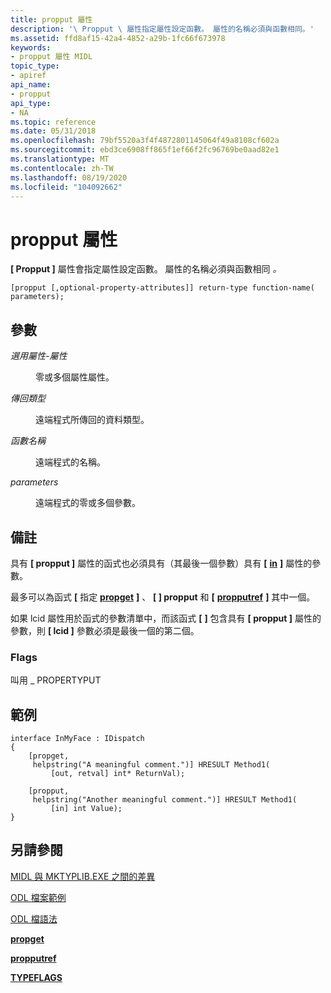 ```yaml
---
title: propput 屬性
description: '\ Propput \ 屬性指定屬性設定函數。 屬性的名稱必須與函數相同。'
ms.assetid: ffd8af15-42a4-4852-a29b-1fc66f673978
keywords:
- propput 屬性 MIDL
topic_type:
- apiref
api_name:
- propput
api_type:
- NA
ms.topic: reference
ms.date: 05/31/2018
ms.openlocfilehash: 79bf5520a3f4f4872801145064f49a8108cf602a
ms.sourcegitcommit: ebd3ce6908ff865f1ef66f2fc96769be0aad82e1
ms.translationtype: MT
ms.contentlocale: zh-TW
ms.lasthandoff: 08/19/2020
ms.locfileid: "104092662"
---
```

# <a name="propput-attribute"></a>propput 屬性

**\[ Propput \]** 屬性會指定屬性設定函數。 屬性的名稱必須與函數相同 *。*

``` syntax
[propput [,optional-property-attributes]] return-type function-name( parameters);
```

## <a name="parameters"></a>參數

<dl> <dt>

*選用屬性-屬性* 
</dt> <dd>

零或多個屬性屬性。

</dd> <dt>

*傳回類型* 
</dt> <dd>

遠端程式所傳回的資料類型。

</dd> <dt>

*函數名稱* 
</dt> <dd>

遠端程式的名稱。

</dd> <dt>

*parameters* 
</dt> <dd>

遠端程式的零或多個參數。

</dd> </dl>

## <a name="remarks"></a>備註

具有 **\[ propput \]** 屬性的函式也必須具有（其最後一個參數）具有 **\[** [**in**](in.md) **\]** 屬性的參數。

最多可以為函式 **\[** 指定 [**propget**](propget.md) **\]** 、 **\[ \] propput** 和 **\[** [**propputref**](propputref.md) **\]** 其中一個。

如果 lcid 屬性用於函式的參數清單中，而該函式 **\[** [](lcid.md) **\]** 包含具有 **\[ propput \]** 屬性的參數，則 **\[ lcid \]** 參數必須是最後一個的第二個。

### <a name="flags"></a>Flags

叫用 \_ PROPERTYPUT

## <a name="examples"></a>範例

``` syntax
interface InMyFace : IDispatch                         
{
    [propget, 
     helpstring("A meaningful comment.")] HRESULT Method1(
         [out, retval] int* ReturnVal); 

    [propput, 
     helpstring("Another meaningful comment.")] HRESULT Method1(
         [in] int Value);
}
```

## <a name="see-also"></a>另請參閱

<dl> <dt>

[MIDL 與 MKTYPLIB.EXE 之間的差異](differences-between-midl-and-mktyplib.md)
</dt> <dt>

[ODL 檔案範例](/previous-versions/windows/desktop/automat/odl-file-example)
</dt> <dt>

[ODL 檔語法](/previous-versions/windows/desktop/automat/odl-file-syntax)
</dt> <dt>

[**propget**](propget.md)
</dt> <dt>

[**propputref**](propputref.md)
</dt> <dt>

[**TYPEFLAGS**](/windows/win32/api/oaidl/ne-oaidl-typeflags)
</dt> </dl>

 

 